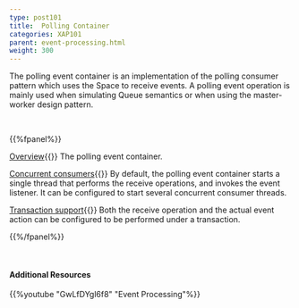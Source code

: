 ```yaml
---
type: post101
title:  Polling Container
categories: XAP101
parent: event-processing.html
weight: 300
---
```



The polling event container is an implementation of the polling consumer pattern which uses the Space to receive events.
A polling event operation is mainly used when simulating Queue semantics or when using the master-worker design pattern.


<br>


{{%fpanel%}}

[Overview](./polling-container.html){{<wbr>}}
The polling event container.

[Concurrent consumers](./polling-container-scaling.html){{<wbr>}}
By default, the polling event container starts a single thread that performs the receive operations, and invokes the event listener. It can be configured to start several concurrent consumer threads.

[Transaction support](./polling-container-transactions.html){{<wbr>}}
Both the receive operation and the actual event action can be configured to be performed under a transaction.

{{%/fpanel%}}

<br>

#### Additional Resources

{{%youtube "GwLfDYgl6f8"  "Event Processing"%}}


